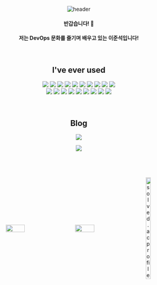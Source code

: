 <div align="center">
  
  ![header](https://capsule-render.vercel.app/api?type=waving&color=gradient&customColorList=6,12,24&text=Welcome%20to%20Junnn0021's%20GitHub%20😀&animation=twinkling&fontSize=48&fontAlignY=30&fontAlign=50&height=160)
  
  #### 반갑습니다! 🙌
  #### 저는 DevOps 문화를 즐기며 배우고 있는 이준석입니다!
  
  <br>
  
 ## I've ever used
  <img src="https://img.shields.io/badge/AWS-232F3E?style=stylefor-the-badge&logo=Amazon AWS&logoColor=FAFAFA"/>
  <img src="https://img.shields.io/badge/GCP-4285F4?stylefor-the-badge&logo=Google Cloud&logoColor=FAFAFA"/>
  <img src="https://img.shields.io/badge/Apache-D22128?stylefor-the-badge&logo=Apache&logoColor=FAFAFA"/>
  <img src="https://img.shields.io/badge/Docker-2496ED?style=stylefor-the-badge&logo=Docker&logoColor=FAFAFA"/>
  <img src="https://img.shields.io/badge/Kubernetes-326CE5?style=stylefor-the-badge&logo=Kubernetes&logoColor=FAFAFA"/>
  <img src="https://img.shields.io/badge/Fastify-000000?style=stylefor-the-badge&logo=Fastify&logoColor=FAFAFA"/>
  <img src="https://img.shields.io/badge/Express-000000?style=stylefor-the-badge&logo=Express&logoColor=FAFAFA"/>
  <img src="https://img.shields.io/badge/Postman-FF6C37?style=stylefor-the-badge&logo=Postman&logoColor=FAFAFA"/>
  <img src="https://img.shields.io/badge/GitHub Actions-2088FF?style=stylefor-the-badge&logo=GitHub Actions&logoColor=FAFAFA"/>
  <img src="https://img.shields.io/badge/Grafana-F46800?style=stylefor-the-badge&logo=Grafana&logoColor=FAFAFA"/>
  <br>
  <img src="https://img.shields.io/badge/JavaScript-F7DF1E?style=stylefor-the-badge&logo=JavaScript&logoColor=000000"/>
  <img src="https://img.shields.io/badge/Linux-FCC624?style=stylefor-the-badge&logo=Linux&logoColor=000000"/>
  <img src="https://img.shields.io/badge/MongoDB-47A248?style=stylefor-the-badge&logo=MongoDB&logoColor=FAFAFA"/>
  <img src="https://img.shields.io/badge/MySQL-4479A1?style=stylefor-the-badge&logo=MySQL&logoColor=FAFAFA"/>
  <img src="https://img.shields.io/badge/NGINX-009639?style=stylefor-the-badge&logo=NGINX&logoColor=FAFAFA"/>
  <img src="https://img.shields.io/badge/Node.js-339933?style=stylefor-the-badge&logo=Node.js&logoColor=FAFAFA"/>
  <img src="https://img.shields.io/badge/Serverless-FD5750?style=stylefor-the-badge&logo=Serverless&logoColor=FAFAFA"/>
  <img src="https://img.shields.io/badge/Terraform-7B42BC?style=stylefor-the-badge&logo=Terraform&logoColor=FAFAFA"/>
  <img src="https://img.shields.io/badge/VS Code-007ACC?style=stylefor-the-badge&logo=Visual Studio Code&logoColor=FAFAFA"/>
  
  <br>
  <br>
  <br>

  
  ## Blog
  <a href="https://junnn0021.github.io/">
    <img 
        src="http://img.shields.io/badge/-GitHub.io-222222?style=stylefor-the-badge&logo=github&logoColor=FAFAFA&link=https://www.instagram.com/js.xee/"/>
  </a>
  <p>
  <a href="https://velog.io/@junnn0021">
    <img 
        src="http://img.shields.io/badge/-Velog-20C997?style=stylefor-the-badge&logo=Velog&logoColor=FAFAFA&link=https://velog.io/@junnn0021"/>
  </a>










  <br>
  <br>
  <br>
  <br>

<div style="display: flex; flex-wrap: wrap; justify-content: space-between; align-items: center; margin: 20px 0;">
  <img src="https://github-readme-stats.vercel.app/api/top-langs/?username=junnn0021&layout=compact" style="width: 32%; max-width: 350px; margin-bottom: 20px;">
  <img src="https://github-readme-stats.vercel.app/api?username=junnn0021&count_private=true&show_icons=true" style="width: 32%; max-width: 350px; margin-bottom: 20px;">
  <a href="https://solved.ac/junnn0021">
    <img src="http://mazassumnida.wtf/api/v2/generate_badge?boj=junnn0021" alt="solved.ac profile" style="width: 32%; max-width: 350px; margin-bottom: 20px;">




  

</div>




  

